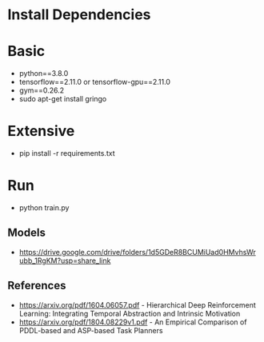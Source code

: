 # Install Dependencies
# Basic
- python==3.8.0
- tensorflow==2.11.0 or tensorflow-gpu==2.11.0
- gym==0.26.2
- sudo apt-get install gringo
# Extensive 
- pip install -r requirements.txt

# Run
- python train.py
    
## Models 
- https://drive.google.com/drive/folders/1d5GDeR8BCUMiUad0HMvhsWrubb_1RgKM?usp=share_link

## References
- https://arxiv.org/pdf/1604.06057.pdf - Hierarchical Deep Reinforcement Learning: Integrating Temporal Abstraction and Intrinsic Motivation
- https://arxiv.org/pdf/1804.08229v1.pdf - An Empirical Comparison of PDDL-based and ASP-based Task Planners
